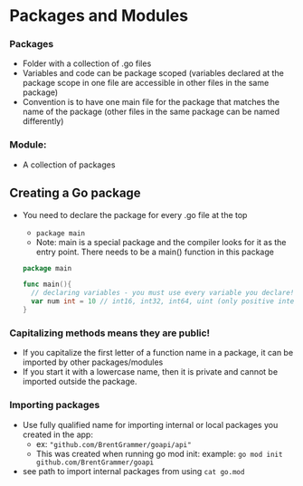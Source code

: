 # Packages and Modules

### Packages

- Folder with a collection of .go files
- Variables and code can be package scoped (variables declared at the package scope in one file are accessible in other files in the same package)
- Convention is to have one main file for the package that matches the name of the package (other files in the same package can be named differently)

### Module:

- A collection of packages

## Creating a Go package

- You need to declare the package for every .go file at the top

  - `package main`
  - Note: main is a special package and the compiler looks for it as the entry point. There needs to be a main() function in this package

  ```go
  package main

  func main(){
    // declaring variables - you must use every variable you declare!
    var num int = 10 // int16, int32, int64, uint (only positive integers), float32 or float64
  }
  ```

### Capitalizing methods means they are public!

- If you capitalize the first letter of a function name in a package, it can be imported by other packages/modules
- If you start it with a lowercase name, then it is private and cannot be imported outside the package.

### Importing packages

- Use fully qualified name for importing internal or local packages you created in the app:
  - ex: `"github.com/BrentGrammer/goapi/api"`
  - This was created when running go mod init: example: `go mod init github.com/BrentGrammer/goapi`
- see path to import internal packages from using `cat go.mod`

